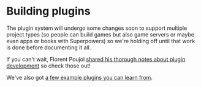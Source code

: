 # Building plugins

The plugin system will undergo some changes soon to support multiple project types (so people can build games but also game servers or maybe even apps or books with Superpowers) so we're holding off until that work is done before documenting it all.

If you can't wait, Florent Poujol [shared his thorough notes about plugin development](https://dl.dropboxusercontent.com/u/51314747/superpowers/plugins_info.html) so check those out!

We've also got [a few example plugins you can learn from](https://bitbucket.org/sparklinlabs/profile/repositories?search=superpowers-plugin).
